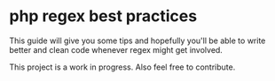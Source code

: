 # php regex best practices

This guide will give you some tips and hopefully you'll be able to write better and clean code whenever regex might get involved.
 
This project is a work in progress. Also feel free to contribute.
